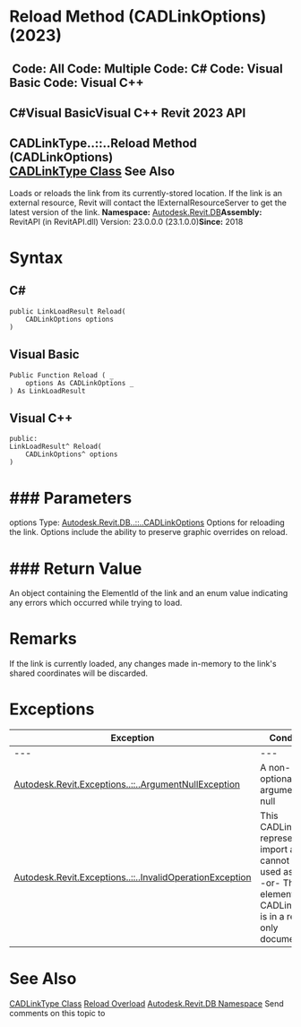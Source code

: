 # Reload Method (CADLinkOptions) (2023)

﻿
 Code: All Code: Multiple Code: C# Code: Visual Basic Code: Visual C++   
---  
C#Visual BasicVisual C++
Revit 2023 API  
---  
CADLinkType..::..Reload Method (CADLinkOptions)  
[CADLinkType Class](593779f4-d044-ba36-1888-969743ce782a.md "CADLinkType Class") See Also  
---  
Loads or reloads the link from its currently-stored location. If the link is an external resource, Revit will contact the IExternalResourceServer to get the latest version of the link. 
**Namespace:** [Autodesk.Revit.DB](87546ba7-461b-c646-cbb1-2cb8f5bff8b2.md "Autodesk.Revit.DB Namespace")**Assembly:** RevitAPI (in RevitAPI.dll) Version: 23.0.0.0 (23.1.0.0)**Since:** 2018 
# Syntax
C#  
---  
```text
public LinkLoadResult Reload(
	CADLinkOptions options
)
```
  
Visual Basic  
---  
```text
Public Function Reload ( _
	options As CADLinkOptions _
) As LinkLoadResult
```
  
Visual C++  
---  
```text
public:
LinkLoadResult^ Reload(
	CADLinkOptions^ options
)
```
  
# ### Parameters
options
    Type: [Autodesk.Revit.DB..::..CADLinkOptions](a5d5d78c-cc65-c7a5-0bc8-4413156a2114.md "CADLinkOptions Class") Options for reloading the link. Options include the ability to preserve graphic overrides on reload. 
# ### Return Value
An object containing the ElementId of the link and an enum value indicating any errors which occurred while trying to load. 
# Remarks
If the link is currently loaded, any changes made in-memory to the link's shared coordinates will be discarded.
# Exceptions
| Exception | Condition |
| --- | --- |
| --- | --- |
| [Autodesk.Revit.Exceptions..::..ArgumentNullException](631e1424-60f4-929b-4e52-dda9dcd26316.md "ArgumentNullException Class") | A non-optional argument was null |
| [Autodesk.Revit.Exceptions..::..InvalidOperationException](9e715f03-3884-e539-4dd6-8d7545733adc.md "InvalidOperationException Class") | This CADLinkType represents an import and cannot be used as a link. -or- The element "this CADLinkType" is in a read-only document. |

# See Also
[CADLinkType Class](593779f4-d044-ba36-1888-969743ce782a.md "CADLinkType Class")
[Reload Overload](f5962e1d-a10c-193d-5266-0f4e2ed8504a.md "Reload Method")
[Autodesk.Revit.DB Namespace](87546ba7-461b-c646-cbb1-2cb8f5bff8b2.md "Autodesk.Revit.DB Namespace")
Send comments on this topic to 
